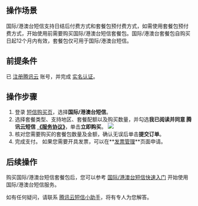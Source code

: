 ## 操作场景
国际/港澳台短信支持日结后付费方式和套餐包预付费方式，如需使用套餐包预付费方式，开始使用前需要购买国际/港澳台短信套餐包。国际/港澳台套餐包自购买日起12个月内有效，套餐包仅可用于国际/港澳台短信。

## 前提条件
已 [注册腾讯云](https://cloud.tencent.com/document/product/378/17985) 账号，并完成 [实名认证](https://cloud.tencent.com/document/product/378/3629)。

## 操作步骤
1. 登录 [短信购买页](https://buy.cloud.tencent.com/sms)，选择**国际/港澳台短信**。
2. 选择套餐类型、支持地区、套餐配额以及购买数量，并勾选**我已阅读并同意 腾讯云短信 [《服务协议》](https://cloud.tencent.com/document/product/382/15627)**，单击**立即购买**。
 ![](https://main.qcloudimg.com/raw/44cf990cadfa75e2ff554d6b6648f3ca.png)
3. 核对您需要购买的套餐包数量及金额，确认无误后单击**提交订单**。
4. 完成支付。
 如果您需要开具发票，可以在**[发票管理](https://console.cloud.tencent.com/expense/invoice)**页面申请。

## 后续操作
购买国际/港澳台短信套餐包后，您可以参考 [国际/港澳台短信快速入门](https://cloud.tencent.com/document/product/382/37797) 开始使用国际/港澳台短信服务。


如有任何疑问，请联系 [腾讯云短信小助手](https://tccc.qcloud.com/web/im/index.html#/chat?webAppId=8fa15978f85cb41f7e2ea36920cb3ae1&title=Sms)，将有专人为您解答。
